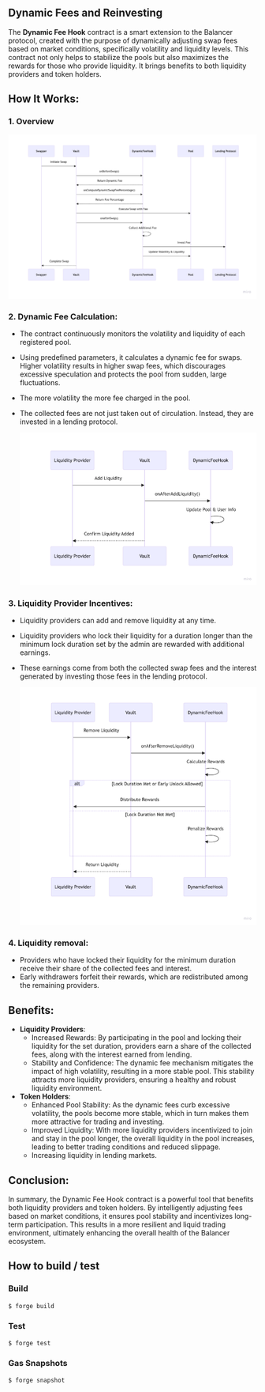 ## Dynamic Fees and Reinvesting

The **Dynamic Fee Hook** contract is a smart extension to the Balancer protocol, created with the purpose of dynamically adjusting swap fees based on market conditions, specifically volatility and liquidity levels. This contract not only helps to stabilize the pools but also maximizes the rewards for those who provide liquidity. It brings benefits to both liquidity providers and token holders.

## How It Works:
### 1. Overview

![Overview](img/overview.png "Overview")

### 2. Dynamic Fee Calculation:
- The contract continuously monitors the volatility and liquidity of each registered pool.
- Using predefined parameters, it calculates a dynamic fee for swaps. Higher volatility results in higher swap fees, which discourages excessive speculation and protects the pool from sudden, large fluctuations.
- The more volatility the more fee charged in the pool.
- The collected fees are not just taken out of circulation. Instead, they are invested in a lending protocol.

  ![Fee calculation](img/feecalculation.png "Fee calculation")

### 3. Liquidity Provider Incentives:
- Liquidity providers can add and remove liquidity at any time.
- Liquidity providers who lock their liquidity for a duration longer than the minimum lock duration set by the admin are rewarded with additional earnings.
- These earnings come from both the collected swap fees and the interest generated by investing those fees in the lending protocol.

    ![Liquidity incentives](img/liquidity.png "Liquidity incentives")

### 4. Liquidity removal: 
- Providers who have locked their liquidity for the minimum duration receive their share of the collected fees and interest.
- Early withdrawers forfeit their rewards, which are redistributed among the remaining providers.

## Benefits:
- **Liquidity Providers**:
  - Increased Rewards: By participating in the pool and locking their liquidity for the set duration, providers earn a share of the collected fees, along with the interest earned from lending.
  - Stability and Confidence: The dynamic fee mechanism mitigates the impact of high volatility, resulting in a more stable pool. This stability attracts more liquidity providers, ensuring a healthy and robust liquidity environment.
- **Token Holders**:
  - Enhanced Pool Stability: As the dynamic fees curb excessive volatility, the pools become more stable, which in turn makes them more attractive for trading and investing.
  - Improved Liquidity: With more liquidity providers incentivized to join and stay in the pool longer, the overall liquidity in the pool increases, leading to better trading conditions and reduced slippage.
  - Increasing liquidity in lending markets.


## Conclusion:
In summary, the Dynamic Fee Hook contract is a powerful tool that benefits both liquidity providers and token holders. By intelligently adjusting fees based on market conditions, it ensures pool stability and incentivizes long-term participation. This results in a more resilient and liquid trading environment, ultimately enhancing the overall health of the Balancer ecosystem.


## How to build / test

### Build
```shell
$ forge build
```

### Test

```shell
$ forge test
```

### Gas Snapshots

```shell
$ forge snapshot
```
